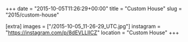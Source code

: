 +++
date = "2015-10-05T11:26:29+00:00"
title = "Custom House"
slug = "2015/custom-house"

[extra]
images = ["/2015-10-05_11-26-29_UTC.jpg"]
instagram = "https://instagram.com/p/8dEVLLIICZ"
location = "Custom House"
+++
